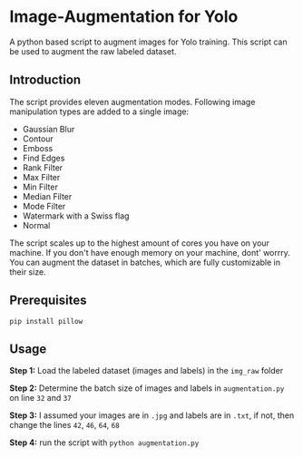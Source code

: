 # Image-Augmentation for Yolo
A python based script to augment images for Yolo training. This script can be used to augment the raw labeled dataset. 

## Introduction
The script provides eleven augmentation modes. Following image manipulation types are added to a single image:

- Gaussian Blur
- Contour
- Emboss
- Find Edges
- Rank Filter
- Max Filter
- Min Filter
- Median Filter
- Mode Filter
- Watermark with a Swiss flag
- Normal

The script scales up to the highest amount of cores you have on your machine. If you don't have enough memory on your machine, dont' worrry. You can augment the dataset in batches, which are fully customizable in their size.

## Prerequisites
```pip install pillow```

## Usage ##
**Step 1:** Load the labeled dataset (images and labels) in the `img_raw` folder

**Step 2:** Determine the batch size of images and labels in `augmentation.py` on line `32` and `37`

**Step 3:** I assumed your images are in `.jpg` and labels are in `.txt`, if not, then change the lines `42`, `46`, `64`, `68`

**Step 4:** run the script with `python augmentation.py`
